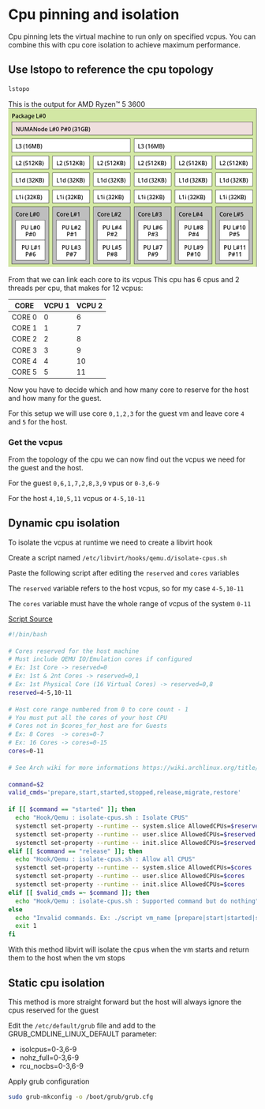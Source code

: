 # Cpu pinning and isolation

Cpu pinning lets the virtual machine to run only on specified vcpus. You can combine this with cpu core isolation to achieve maximum performance.

## Use lstopo to reference the cpu topology

```sh
lstopo
```
This is the output for AMD Ryzen™ 5 3600 
![Lstopo](img/lstopo.png)

From that we can link each core to its vcpus
This cpu has 6 cpus and 2 threads per cpu, that makes for 12 vcpus:

| CORE        | VCPU 1 | VCPU 2 |
| ----------- | ------ | ------ |
| CORE 0      | 0      | 6      | 
| CORE 1      | 1      | 7      | 
| CORE 2      | 2      | 8      | 
| CORE 3      | 3      | 9      | 
| CORE 4      | 4      | 10     | 
| CORE 5      | 5      | 11     | 

Now you have to decide which and how many core to reserve for the host and how many for the guest.

For this setup we will use core `0,1,2,3` for the guest vm and leave core `4` and `5` for the host.

### Get the vcpus
From the topology of the cpu we can now find out the vcpus we need for the guest and the host.

For the guest `0,6,1,7,2,8,3,9` vpus or `0-3,6-9` 

For the host `4,10,5,11` vcpus or `4-5,10-11`

## Dynamic cpu isolation

To isolate the vcpus at runtime we need to create a libvirt hook

Create a script named `/etc/libvirt/hooks/qemu.d/isolate-cpus.sh`

Paste the following script after editing the `reserved` and `cores` variables

The `reserved` variable refers to the host vcpus, so for my case `4-5,10-11`

The `cores` variable must have the whole range of vcpus of the system `0-11`

[Script Source](https://gist.github.com/oleduc/6d2f252d4ebb45f7dc8677523053c062)
```sh title="/etc/libvirt/hooks/qemu.d/isolate-cpus.sh"
#!/bin/bash

# Cores reserved for the host machine
# Must include QEMU IO/Emulation cores if configured
# Ex: 1st Core -> reserved=0
# Ex: 1st & 2nt Cores -> reserved=0,1
# Ex: 1st Physical Core (16 Virtual Cores) -> reserved=0,8
reserved=4-5,10-11

# Host core range numbered from 0 to core count - 1
# You must put all the cores of your host CPU
# Cores not in $cores_for_host are for Guests
# Ex: 8 Cores  -> cores=0-7
# Ex: 16 Cores -> cores=0-15
cores=0-11

# See Arch wiki for more informations https://wiki.archlinux.org/title/PCI_passthrough_via_OVMF#Isolating_pinned_CPUs

command=$2
valid_cmds='prepare,start,started,stopped,release,migrate,restore'

if [[ $command == "started" ]]; then
  echo "Hook/Qemu : isolate-cpus.sh : Isolate CPUS"
  systemctl set-property --runtime -- system.slice AllowedCPUs=$reserved
  systemctl set-property --runtime -- user.slice AllowedCPUs=$reserved
  systemctl set-property --runtime -- init.slice AllowedCPUs=$reserved
elif [[ $command == "release" ]]; then
  echo "Hook/Qemu : isolate-cpus.sh : Allow all CPUS"
  systemctl set-property --runtime -- system.slice AllowedCPUs=$cores
  systemctl set-property --runtime -- user.slice AllowedCPUs=$cores
  systemctl set-property --runtime -- init.slice AllowedCPUs=$cores
elif [[ $valid_cmds =~ $command ]]; then
  echo "Hook/Qemu : isolate-cpus.sh : Supported command but do nothing"
else
  echo "Invalid commands. Ex: ./script vm_name [prepare|start|started|stopped|release|migrate|restore]" >&2
  exit 1
fi
```

With this method libvirt will isolate the cpus when the vm starts and return them to the host when the vm stops

## Static cpu isolation

This method is more straight forward but the host will always ignore the cpus reserved for the guest

Edit the `/etc/default/grub` file and add to the GRUB_CMDLINE_LINUX_DEFAULT parameter:

* isolcpus=0-3,6-9
* nohz_full=0-3,6-9
* rcu_nocbs=0-3,6-9
 
Apply grub configuration
```sh
sudo grub-mkconfig -o /boot/grub/grub.cfg
```